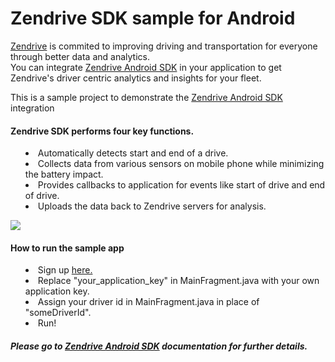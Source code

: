 # Zendrive SDK sample for Android
<a href="http://www.zendrive.com">Zendrive</a> is commited to improving driving and transportation for everyone through better data and analytics.
<br/>
You can integrate <a href="http://developers.zendrive.com/docs/android">Zendrive Android SDK</a> in your application to get Zendrive's driver centric analytics and insights for your fleet.
<p>This is a sample project to demonstrate the <a href="http://developers.zendrive.com/docs/android">Zendrive Android SDK</a> integration</p>

<h4>Zendrive SDK performs four key functions.</h4>
<ul style="list-style-position: inside">
<li> Automatically detects start and end of a drive.</li>
<li> Collects data from various sensors on mobile phone while minimizing the battery impact.</li>
<li> Provides callbacks to application for events like start of drive and end of drive.</li>
<li> Uploads the data back to Zendrive servers for analysis. </li>
</ul>

<p class="center">
<img src="http://developers.zendrive.com/static/img/dev_intro_1.png" /> 

<h4>How to run the sample app</h4>
<ul style="list-style-position: inside">
<li> Sign up <a href="http://developers.zendrive.com/signup">here.</a></li>
<li> Replace "your_application_key" in MainFragment.java with your own application key.</li>
<li> Assign your driver id in MainFragment.java in place of "someDriverId".</li>
<li> Run!</li>
</ul>

<h5>Please go to <a href="http://developers.zendrive.com/docs/android">Zendrive Android SDK</a> documentation for further details.</h5>
<br/>
<br/>
<br/>
